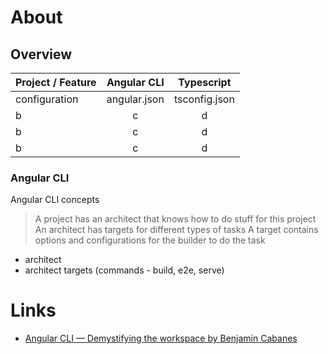 # About

## Overview

| Project / Feature | Angular CLI | Typescript |
|:---|:---:|:---:|
| configuration | angular.json | tsconfig.json |
| b | c | d |
| b | c | d |
| b | c | d |

### Angular CLI

Angular CLI concepts

> A project has an architect that knows how to do stuff for this project
> An architect has targets for different types of tasks
> A target contains options and configurations for the builder to do the task

- architect
- architect targets (commands - build, e2e, serve)


# Links

- [Angular CLI — Demystifying the workspace by Benjamin Cabanes](https://blog.nrwl.io/angular-cli-demystifying-the-workspace-7f59ffaab4cb)